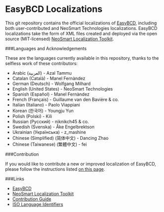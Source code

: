 EasyBCD Localizations
======

This git repository contains the official localizations of [EasyBCD](http://neosmart.net/EasyBCD/), including both user-contributed and NeoSmart Technologies localizations. EasyBCD localizations take the form of XML files created and deployed via the open source (MIT-licensed) [NeoSmart Localization Toolkit](https://github.com/NeoSmart/Localization).

###Languages and Acknowledgements

These are the languages currently available in this repository, thanks to the selfless work of these contributors:

* Arabic (العربية) - Azal Tammu
* Catalan (Català) - Manel Fernàndez
* German (Deutsch) - Wolfgang Milhard
* English (United States) - NeoSmart Technologies
* Spanish (Español) - Manel Fernàndez
* French (Français) - Guillaume van den Bavière & co.
* Italian (Italiano) - Paolo Viappiani
* Korean (한국어) - Youngju Yun
* Polish (Polski) - Kili
* Russian (Русский) - niknikch45 & co.
* Swedish (Svenska) - Åke Engelbrektson
* Ukrainian (Українська) - z_mashine
* Chinese (Simplified) (简体中文) - Dancing Zhao
* Chinese (Taiwanese) (繁體中文) - fei

###Contribution

If you would like to contribute a new or improved localization of EasyBCD, please follow the instructions listed [on this page](http://neosmart.net/forums/showthread.php?t=696).

###Links
* [EasyBCD](http://neosmart.net/EasyBCD/)
* [NeoSmart Localization Toolkit](https://github.com/NeoSmart/Localization)
* [Contribution Guide](http://neosmart.net/forums/showthread.php?t=696)
* [ISO Language Identifiers](http://msdn.microsoft.com/en-us/library/system.globalization.cultureinfo%28v=vs.71%29.aspx)
